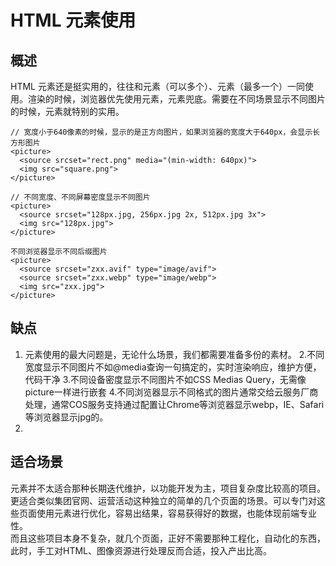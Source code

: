 # HTML <picture>元素使用
## 概述
HTML <picture>元素还是挺实用的，往往和<source>元素（可以多个）、<img>元素（最多一个）一同使用。渲染的时候，浏览器优先使用<source>元素，<img>元素兜底。需要在不同场景显示不同图片的时候，<picture>元素就特别的实用。
``` 
// 宽度小于640像素的时候，显示的是正方向图片，如果浏览器的宽度大于640px，会显示长方形图片
<picture>
  <source srcset="rect.png" media="(min-width: 640px)">
  <img src="square.png">
</picture>
```
``` 
// 不同宽度、不同屏幕密度显示不同图片
<picture>
  <source srcset="128px.jpg, 256px.jpg 2x, 512px.jpg 3x">
  <img src="128px.jpg">
</picture>
```
``` 
不同浏览器显示不同后缀图片
<picture>
  <source srcset="zxx.avif" type="image/avif">
  <source srcset="zxx.webp" type="image/webp">
  <img src="zxx.jpg">
</picture>
```
## 缺点
1. <picture>元素使用的最大问题是，无论什么场景，我们都需要准备多份的素材。
2.不同宽度显示不同图片不如@media查询一句搞定的，实时渲染响应，维护方便，代码干净
3.不同设备密度显示不同图片不如CSS Medias Query，无需像picture一样进行嵌套
4.不同浏览器显示不同格式的图片通常交给云服务厂商处理，通常COS服务支持通过配置让Chrome等浏览器显示webp，IE、Safari等浏览器显示jpg的。
5.
## 适合场景
<picture>元素并不太适合那种长期迭代维护，以功能开发为主，项目复杂度比较高的项目。更适合类似集团官网、运营活动这种独立的简单的几个页面的场景。可以专门对这些页面使用<picture>元素进行优化，容易出结果，容易获得好的数据，也能体现前端专业性。  
而且这些项目本身不复杂，就几个页面，正好不需要那种工程化，自动化的东西，此时，手工对HTML、图像资源进行处理反而合适，投入产出比高。
